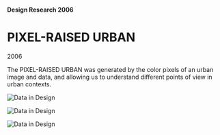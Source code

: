 #### Design Research 2006
# PIXEL-RAISED URBAN 

2006

The PIXEL-RAISED URBAN was generated by the color pixels of an urban image and data, and 
allowing us to understand different points of view in urban contexts.


![Data in Design](https://namjulee.github.io/njs-lab-public/project/2006-pixel-raised-urban-computation/2006_Pixel-Raised-Urban.jpg)

![Data in Design](https://namjulee.github.io/njs-lab-public/project/2006-pixel-raised-urban-computation/2006_Pixel-Raised-Urban_01.jpg)

![Data in Design](https://namjulee.github.io/njs-lab-public/project/2006-pixel-raised-urban-computation/2006_Pixel-Raised-Urban_02.jpg)

